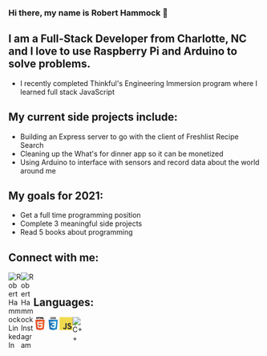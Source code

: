 ### Hi there, my name is Robert Hammock 👋

## I am a Full-Stack Developer from Charlotte, NC and I love to use Raspberry Pi and Arduino to solve problems. 

  - I recently completed Thinkful's Engineering Immersion program where I learned full stack JavaScript

## My current side projects include: 
  - Building an Express server to go with the client of Freshlist Recipe Search
  - Cleaning up the What's for dinner app so it can be monetized
  - Using Arduino to interface with sensors and record data about the world around me

## My goals for 2021:
  - Get a full time programming position
  - Complete 3 meaningful side projects
  - Read 5 books about programming
  
## Connect with me:
<!-- [<img align="left" alt="roberthammock.com" width="25px" src="https://raw.githubusercontent.com/iconic/open-iconic/master/svg/globe.svg" />][website] -->
[<img align='left' alt='Robert Hammock LinkedIn' width='25px' src='https://img.icons8.com/cute-clipart/64/000000/linkedin.png' />][linkedIn]
[<img align='left' alt='Robert Hammock Instagram' width='25px' src='https://img.icons8.com/cute-clipart/64/000000/instagram-new.png' />][instagram]
<br>

## Languages:
<img align="left" alt="HTML5" width="26px" src="https://raw.githubusercontent.com/github/explore/80688e429a7d4ef2fca1e82350fe8e3517d3494d/topics/html/html.png" />
<img align="left" alt="CSS3" width="26px" src="https://raw.githubusercontent.com/github/explore/80688e429a7d4ef2fca1e82350fe8e3517d3494d/topics/css/css.png" />
<img align="left" alt="JavaScript" width="26px" src="https://raw.githubusercontent.com/github/explore/80688e429a7d4ef2fca1e82350fe8e3517d3494d/topics/javascript/javascript.png" />
<img align="left" alt="C++" width="26px" src="https://img.icons8.com/color/48/000000/c-plus-plus-logo.png"/>

<!-- [website]: https://roberthammock.com -->
[instagram]: https://instagram.com/robert.hammock1
[linkedin]: https://linkedin.com/in/robertqhammock

<!--
**rhammock1/rhammock1** is a ✨ _special_ ✨ repository because its `README.md` (this file) appears on your GitHub profile.

Here are some ideas to get you started:

- 🔭 I’m currently working on ...
- 🌱 I’m currently learning React
- 👯 I’m looking to collaborate on ...
- 🤔 I’m looking for help with ...
- 💬 Ask me about ...
- 📫 How to reach me: ...
- 😄 Pronouns: ...
- ⚡ Fun fact: ...
-->
